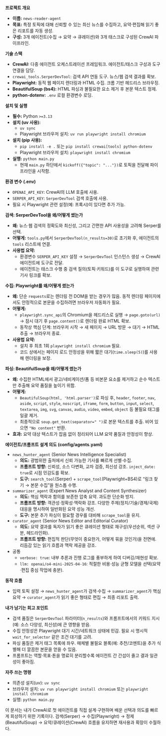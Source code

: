 **프로젝트 개요**
- **이름:** `news-reader-agent`
- **목표:** 특정 토픽에 대해 신뢰할 수 있는 최신 뉴스를 수집하고, 요약·편집해 읽기 좋은 리포트를 자동 생성.
- **구성:** 3개 에이전트(수집 → 요약 → 큐레이션)와 3개 태스크로 구성된 CrewAI 파이프라인.

**기술 스택**
- **CrewAI:** 다중 에이전트 오케스트레이션 프레임워크. 에이전트/태스크 구성과 도구 연결을 담당.
- `crewai_tools.SerperDevTool`: 검색 API 연동 도구. 뉴스/웹 검색 결과를 확보.
- **Playwright:** 동적 웹 페이지 렌더링과 HTML 수집. 크롬 기반 헤드리스 브라우징.
- **BeautifulSoup (bs4):** HTML 파싱과 불필요한 요소 제거 후 본문 텍스트 정제.
- **python-dotenv:** `.env` 로컬 환경변수 로딩.

**설치 및 실행**
- **필수:** Python `>=3.13`
- **설치 (uv 사용):**
  - `uv sync`
  - Playwright 브라우저 설치: `uv run playwright install chromium`
- **설치 (pip 사용):**
  - `pip install -e .` 또는 `pip install crewai[tools] python-dotenv`
  - Playwright 브라우저 설치: `playwright install chromium`
- **실행:** `python main.py`
  - 현재 `main.py` 하단에서 `kickoff({"topic": "..."})`로 토픽을 전달해 파이프라인을 시작함.

**환경 변수 (.env)**
- `OPENAI_API_KEY`: CrewAI의 LLM 호출에 사용.
- `SERPER_API_KEY`: `SerperDevTool` 검색 호출에 사용.
- 필요 시 Playwright 관련 설정(예: 프록시)이 있다면 추가 가능.

**검색: SerperDevTool을 왜/어떻게 썼는가**
- **왜:** 뉴스·웹 검색의 정확도와 최신성, 그리고 간편한 API 사용성을 고려해 Serper를 선택.
- **어떻게:** `tools.py`에서 `SerperDevTool(n_results=30)`로 초기화 후, 에이전트의 `tools` 리스트에 연결.
- **사용법 요약:**
  - 환경변수 `SERPER_API_KEY` 설정 → `SerperDevTool` 인스턴스 생성 → CrewAI 에이전트에 도구로 전달.
  - 에이전트는 태스크 수행 중 검색 질의(토픽·키워드)를 이 도구로 실행하여 관련 기사 링크를 확보.

**수집: Playwright를 왜/어떻게 썼는가**
- **왜:** 단순 `requests`로는 렌더링 전 DOM을 받는 경우가 많음. 동적 렌더링 페이지에서도 안정적으로 본문을 수집하려면 브라우저 자동화가 필요.
- **어떻게:**
  - `playwright.sync_api`의 Chromium을 헤드리스로 실행 → `page.goto(url)` → 잠시 대기 후 `page.content()`로 렌더링 완료 HTML 확보.
  - 동작상 핵심 단계: 브라우저 시작 → 새 페이지 → URL 방문 → 대기 → HTML 추출 → 브라우저 종료.
- **사용법 요약:**
  - 설치 후 최초 1회 `playwright install chromium` 필요.
  - 코드 상에서는 페이지 로드 안정성을 위해 짧은 대기(`time.sleep(5)`)를 사용해 렌더링을 보장.

**파싱: BeautifulSoup을 왜/어떻게 썼는가**
- **왜:** 수집한 HTML에서 광고/네비게이션/폼 등 비본문 요소를 제거하고 순수 텍스트만 추출해 요약 품질을 높이기 위함.
- **어떻게:**
  - `BeautifulSoup(html, 'html.parser')`로 파싱 후, `header`, `footer`, `nav`, `aside`, `script`, `style`, `noscript`, `iframe`, `form`, `button`, `input`, `select`, `textarea`, `img`, `svg`, `canvas`, `audio`, `video`, `embed`, `object` 등 불필요 태그를 일괄 제거.
  - 최종적으로 `soup.get_text(separator=" ")`로 본문 텍스트를 추출. 비어 있으면 `"No content"` 반환.
- **효과:** 요약 대상 텍스트가 잡음 없이 정리되어 LLM 요약 품질과 안정성이 향상.

**에이전트/프롬프트 설계 의도 (config/agents.yaml)**
- `news_hunter_agent` (Senior News Intelligence Specialist)
  - **의도:** 광범위한 출처에서 신뢰 가능한 기사를 빠르게 선별·수집.
  - **프롬프트 방향:** 신뢰성, 소스 다변화, 교차 검증, 최신성 강조. `inject_date: true`로 시점 민감도를 확보.
  - **도구:** `search_tool`(Serper) + `scrape_tool`(Playwright+BS4)로 “링크 찾기 → 본문 수집”을 원스톱 수행.
- `summarizer_agent` (Expert News Analyst and Content Synthesizer)
  - **의도:** 핵심 맥락과 함의를 보존한 압축 요약. 과도한 단순화 방지.
  - **프롬프트 방향:** 객관성·정확성·맥락화 강조. 다양한 주제(정치/기술/경제/국제) 대응을 명시하여 일반화된 요약 성능 개선.
  - **도구:** 본문 추가 파싱이 필요할 경우를 대비해 `scrape_tool`을 유지.
- `curator_agent` (Senior News Editor and Editorial Curator)
  - **의도:** 요약 결과를 독자가 읽기 좋은 큐레이션 형태로 재구성(우선순위, 섹션 구분, 헤드라인화).
  - **프롬프트 방향:** 편집적 판단(무엇이 중요한가, 어떻게 묶을 것인가)을 전면에. 리듬감 있는 읽기 흐름과 맥락 제공을 강조.
- 공통
  - `verbose: true`: 내부 추론과 진행 로그를 풍부하게 하여 디버깅/재현성 확보.
  - `llm: openai/o4-mini-2025-04-16`: 적절한 비용·성능 균형 모델을 선택(요약·편집 중심 작업에 충분).

**동작 흐름**
- 입력 토픽 설정 → `news_hunter_agent`가 검색·수집 → `summarizer_agent`가 핵심 요약 → `curator_agent`가 읽기 좋은 형태로 편집 → 최종 리포트 출력.

**내가 남기는 회고 포인트**
- 검색 품질은 `SerperDevTool` 파라미터(`n_results`)와 프롬프트에서의 키워드 지시(예: 소스 다양성, 최신성)에 큰 영향을 받음.
- 수집 안정성은 Playwright 대기 시간/네트워크 상태에 민감. 필요 시 명시적 `wait_for_selector` 같은 조건 대기를 고려.
- 파싱 품질은 제거 태그 목록에 좌우. 매체별 불필요 블록(예: 추천/코멘트)을 추가 식별해 더 깔끔한 본문을 얻을 수 있음.
- 프롬프트는 역할·목표·톤을 명료히 분리할수록 에이전트 간 간섭이 줄고 결과 일관성이 좋아짐.

**자주 쓰는 명령**
- 의존성 설치(uv): `uv sync`
- 브라우저 설치: `uv run playwright install chromium` 또는 `playwright install chromium`
- 실행: `python main.py`

이 문서는 내가 CrewAI로 첫 에이전트를 직접 설계·구현하며 배운 선택과 의도를 빠르게 회상하기 위한 기록이다. 검색(Serper) → 수집(Playwright) → 정제(BeautifulSoup) → 요약/큐레이션(CrewAI) 흐름을 유지하면 재사용과 확장이 수월하다.
